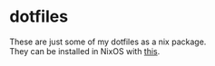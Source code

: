 # dotfiles
These are just some of my dotfiles as a nix package.    
They can be installed in NixOS with [this](https://github.com/xvapx/nixos-dotfiles).
